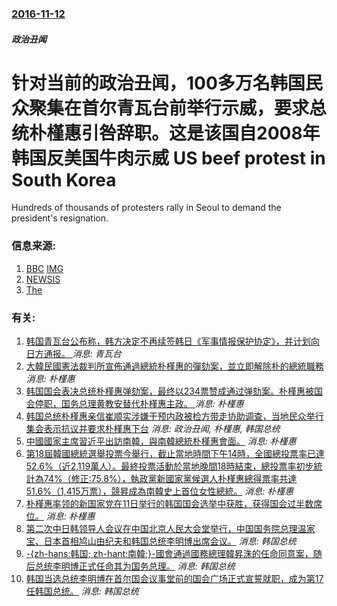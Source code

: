 ### [2016-11-12](/news/2016/11/12/index.md)

##### 政治丑闻
# 针对当前的政治丑闻，100多万名韩国民众聚集在首尔青瓦台前举行示威，要求总统朴槿惠引咎辞职。这是该国自2008年韩国反美国牛肉示威 US beef protest in South Korea 

Hundreds of thousands of protesters rally in Seoul to demand the president's resignation.


### 信息来源:

1. [BBC](http://www.bbc.co.uk/news/world-asia-37958037) [IMG](https://ichef.bbci.co.uk/images/ic/1024x576/p04g2wcq.jpg)
2. [NEWSIS](http://www.newsis.com/ar_detail/view.html?ar_id=NISX20161112_0014513219&cID=10201&pID=10200)
3. [The](https://www.washingtonpost.com/world/south-koreans-gather-en-masse-for-protest-against-president/2016/11/12/602cf658-a85c-11e6-ba46-53db57f0e351_story.html)

### 有关:

1. [韩国青瓦台公布称，韩方决定不再续签韩日《军事情报保护协定》，并计划向日方通报。 ](/zh/news/2019/08/22/韩国青瓦台公布称-韩方决定不再续签韩日-军事情报保护协定-并计划向日方通报.md) _消息: 青瓦台_
2. [大韓民國憲法裁判所宣佈通過總統朴槿惠的彈劾案，並立即解除朴的總統職務 ](/zh/news/2017/03/10/大韓民國憲法裁判所宣佈通過總統朴槿惠的彈劾案-並立即解除朴的總統職務.md) _消息: 朴槿惠_
3. [韩国国会表决总统朴槿惠弹劾案，最终以234票赞成通过弹劾案。朴槿惠被国会停职，国务总理黄教安替代朴槿惠主政。 ](/zh/news/2016/12/9/韩国国会表决总统朴槿惠弹劾案-最终以234票赞成通过弹劾案-朴槿惠被国会停职-国务总理黄教安替代朴槿惠主政.md) _消息: 朴槿惠_
4. [韩国总统朴槿惠亲信崔顺实涉嫌干预内政被检方带走协助调查，当地民众举行集会表示抗议并要求朴槿惠下台](/zh/news/2016/11/1/韩国总统朴槿惠亲信崔顺实涉嫌干预内政被检方带走协助调查-当地民众举行集会表示抗议并要求朴槿惠下台.md) _消息: 政治丑闻, 朴槿惠, 韩国总统_
5. [ 中國國家主席習近平出訪南韓，與南韓總統朴槿惠會面。](/zh/news/2014/07/3/中國國家主席習近平出訪南韓-與南韓總統朴槿惠會面.md) _消息: 朴槿惠_
6. [第18屆韓國總統選舉投票今舉行，截止當地時間下午14時，全國總投票率已達52.6%（近2,119萬人）。最終投票活動於當地晚間18時結束，總投票率初步統計為74%（修正:75.8%），執政黨新國家黨候選人朴槿惠總得票率共達51.6%（1,415万票），競昇成為南韓史上首位女性總統。](/zh/news/2012/12/19/第18屆韓國總統選舉投票今舉行-截止當地時間下午14時-全國總投票率已達526-近2119萬人-最終投票活動於當.md) _消息: 朴槿惠_
7. [朴槿惠率领的新国家党在11日举行的韩国国会选举中获胜，获得国会过半数席位。](/zh/news/2012/04/12/朴槿惠率领的新国家党在11日举行的韩国国会选举中获胜-获得国会过半数席位.md) _消息: 朴槿惠_
8. [ 第二次中日韩领导人会议在中国北京人民大会堂举行，中国国务院总理温家宝、日本首相鸠山由纪夫和韩国总统李明博出席会议。](/zh/news/2009/10/10/第二次中日韩领导人会议在中国北京人民大会堂举行-中国国务院总理温家宝-日本首相鸠山由纪夫和韩国总统李明博出席会议.md) _消息: 韩国总统_
9. [-{zh-hans:韩国; zh-hant:南韓;}-國會通過國務總理韓昇洙的任命同意案，随后总统李明博正式任命其为国务总理。](/zh/news/2008/02/29/zh-hans-韩国-zh-hant-南韓-國會通過國務總理韓昇洙的任命同意案-随后总统李明博正式任命其为国务.md) _消息: 韩国总统_
10. [韩国当选总统李明博在首尔国会议事堂前的国会广场正式宣誓就职，成为第17任韩国总统。](/zh/news/2008/02/25/韩国当选总统李明博在首尔国会议事堂前的国会广场正式宣誓就职-成为第17任韩国总统.md) _消息: 韩国总统_
